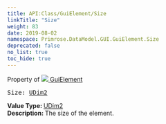 ```yaml
---
title: API:Class/GuiElement/Size
linkTitle: "Size"
weight: 83
date: 2019-08-02
namespace: Primrose.DataModel.GUI.GuiElement.Size
deprecated: false
no_list: true
toc_hide: true
---
```

Property of <a href="/docs/api-reference/Class/GuiElement"><img src="/icons/silk/default.png"/>&nbsp;GuiElement</a>
<pre class="method-declaration">
Size: <a class="type" href="/docs/api-reference/DataType/UDim2">UDim2</a></pre>
<b>Value Type: </b>
<a class="type" href="/docs/api-reference/DataType/UDim2">UDim2</a>
<br/>
<b>Description: </b>
The size of the element.


